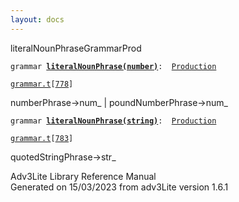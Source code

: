 ```yaml
---
layout: docs
---
```

<span class="title">literalNounPhrase</span><span class="type">GrammarProd</span>

`grammar `**[`literalNounPhrase(number)`](../object/literalNounPhrase(number).html)**` :   `[`Production`](../object/Production.html)

[`grammar.t`](../file/grammar.t.html)`[`[`778`](../source/grammar.t.html#778)`]`



numberPhrase-\>num\_ \| poundNumberPhrase-\>num\_  



`grammar `**[`literalNounPhrase(string)`](../object/literalNounPhrase(string).html)**` :   `[`Production`](../object/Production.html)

[`grammar.t`](../file/grammar.t.html)`[`[`783`](../source/grammar.t.html#783)`]`



quotedStringPhrase-\>str\_  





Adv3Lite Library Reference Manual  
Generated on 15/03/2023 from adv3Lite version 1.6.1


